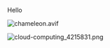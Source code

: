 Hello

![chameleon.avif](https://docs-api-qa.cloudlabs.ai/repos/raw.githubusercontent.com/Rabin-spektra/New-Repos/main/18944eE4ZWjP5/images/chameleon.avif?token=8b2t1Sg45N8JBe8QNwBlyhJq)

<question source="labguidepage001fkTDUUzG" />

![cloud-computing_4215831.png](https://docs-api-qa.cloudlabs.ai/repos/raw.githubusercontent.com/Rabin-spektra/New-Repos/main/18944eE4ZWjP5/images/cloud-computing_4215831.png?token=8b2t1Sg45N8JBe8QNwBlyhJq)
